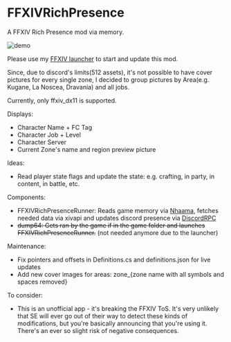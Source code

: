 # FFXIVRichPresence
A FFXIV Rich Presence mod via memory.

![demo](https://i.imgur.com/lJeizBv.png)

Please use my [FFXIV launcher](https://github.com/goaaats/FFXIVQuickLauncher/releases/latest) to start and update this mod.

Since, due to discord's limits(512 assets), it's not possible to have cover pictures for every single zone, I decided to group pictures by Area(e.g. Kugane, La Noscea, Dravania) and all jobs.

Currently, only ffxiv_dx11 is supported.

Displays:
* Character Name + FC Tag
* Character Job + Level
* Character Server
* Current Zone's name and region preview picture

Ideas:
* Read player state flags and update the state: e.g. crafting, in party, in content, in battle, etc.

Components:
* FFXIVRichPresenceRunner: Reads game memory via [Nhaama](https://github.com/goaaats/Nhaama), fetches needed data via xivapi and updates discord presence via [DiscordRPC](https://github.com/Lachee/discord-rpc-csharp)
* ~~dump64: Gets ran by the game if in the game folder and launches FFXIVRichPresenceRunner.~~ (not needed anymore due to the launcher)

Maintenance:
* Fix pointers and offsets in Definitions.cs and definitions.json for live updates
* Add new cover images for areas: zone_{zone name with all symbols and spaces removed}

To consider:
* This is an unofficial app - it's breaking the FFXIV ToS. It's very unlikely that SE will ever go out of their way to detect these kinds of modifications, but you're basically announcing that you're using it. There's an ever so slight risk of negative consequences.
